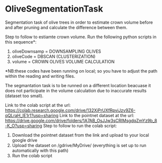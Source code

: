 # OliveSegmentationTask
Segmentation task of olive trees in order to estimate crown volume before and after pruning and calculate the difference between them.

Step to follow to estiamte crown volume. Run the following python scripts in this sequence*:
1) oliveDownsamp = DOWNSAMPLING OLIVES
2) oliveCode = DBSCAN (CLUSTERIZATION)
3) volume = CROWN OLIVES VOLUME CALCULATION

*NB:these codes have been running on local; so you have to adjust the path within the reading and writing files.

The segmantation task is to be runned on a different location beacuase it does not participate in the volume calculation due to inaccurate results (dataset too small).

Link to the colab script at the url: https://colab.research.google.com/drive/132XiPrUXfRpviJzv9Z6-qQLraH_IE1r1?usp=sharing
Link to the pointnet dataset at the url: https://drive.google.com/drive/folders/1A7AB_OsJJw3sCRIMsgdqZmYz9b_8-K_O?usp=sharing
Step to follow to run the colab script:
1) Download the pointnet dataset from the link and upload to your local google drive
2) Upload the dataset on /gdrive/MyDrive/ (everything is set up to run automatically with this path)
3) Run the colab script
